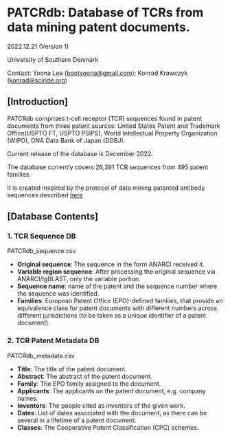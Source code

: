 
# PATCRdb: Database of TCRs from data mining patent documents.

2022.12.21 (Version 1)

University of Southern Denmark

Contact: Yoona Lee (bootyoona@gmail.com); Konrad Krawczyk (konrad@sciride.org)



## [Introduction]

PATCRdb comprises t-cell receptor (TCR) sequences found in patent documents from three patent sources: United States Patent and Trademark Office(USPTO FT, USPTO PSIPS), World Intellectual Property Organization (WIPO), DNA Data Bank of Japan (DDBJ).

Current release of the database is December 2022.

The database currently covers 26,391 TCR sequences from 495 patent families.

It is created inspired by the protocol of data mining patented antibody sequences described [here](https://pubmed.ncbi.nlm.nih.gov/33722161/)



## [Database Contents]

### 1. TCR Sequence DB 
PATCRdb_sequence.csv

- **Original sequence**: The sequence in the form ANARCI received it.
- **Variable region sequence**: After processing the original sequence via ANARCI/IgBLAST, only the variable portion.
- **Sequence name**: name of the patent and the sequence number where the sequence was identified.
- **Families**: European Patent Office (EPO)-defined families, that provide an equivalence class for patent documents with different numbers across different jurisdictions (to be taken as a unique identifier of a patent document).



### 2. TCR Patent Metadata DB 
PATCRdb_metadata.csv

- **Title**: The title of the patent document.
- **Abstract**: The abstract of the patent document.
- **Family**: The EPO family assigned to the document.
- **Applicants**: The applicants on the patent document, e.g. company names.
- **Inventors**: The people cited as inventors of the given work.
- **Dates**: List of dates associated with the document, as there can be several in a lifetime of a patent document.
- **Classes**: The Cooperative Patent Classification (CPC) schemes.


